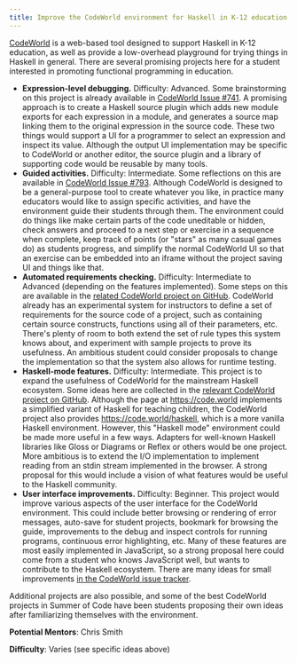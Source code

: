 ```yaml
---
title: Improve the CodeWorld environment for Haskell in K-12 education
---
```


[CodeWorld](http://code.world) is a web-based tool designed to support Haskell in K-12 education, as well as provide a low-overhead playground for trying things in Haskell in general.  There are several promising projects here for a student interested in promoting functional programming in education.

* **Expression-level debugging.**  Difficulty: Advanced.  Some brainstorming on this project is already available in [CodeWorld Issue #741](https://github.com/google/codeworld/issues/741).  A promising approach is to create a Haskell source plugin which adds new module exports for each expression in a module, and generates a source map linking them to the original expression in the source code.  These two things would support a UI for a programmer to select an expression and inspect its value.  Although the output UI implementation may be specific to CodeWorld or another editor, the source plugin and a library of supporting code would be reusable by many tools.
* **Guided activities.** Difficulty: Intermediate.  Some reflections on this are available in [CodeWorld Issue #793](https://github.com/google/codeworld/issues/793).  Although CodeWorld is designed to be a general-purpose tool to create whatever you like, in practice many educators would like to assign specific activities, and have the environment guide their students through them.  The environment could do things like make certain parts of the code uneditable or hidden, check answers and proceed to a next step or exercise in a sequence when complete, keep track of points (or "stars" as many casual games do) as students progress, and simplify the normal CodeWorld UI so that an exercise can be embedded into an iframe without the project saving UI and things like that.
* **Automated requirements checking.** Difficulty: Intermediate to Advanced (depending on the features implemented).  Some steps on this are available in the [related CodeWorld project on GitHub](https://github.com/google/codeworld/projects/9).  CodeWorld already has an experimental system for instructors to define a set of requirements for the source code of a project, such as containing certain source constructs, functions using all of their parameters, etc.  There's plenty of room to both extend the set of rule types this system knows about, and experiment with sample projects to prove its usefulness.  An ambitious student could consider proposals to change the implementation so that the system also allows for runtime testing.
* **Haskell-mode features.** Difficulty: Intermediate.  This project is to expand the usefulness of CodeWorld for the mainstream Haskell ecosystem.  Some ideas here are collected in the [relevant CodeWorld project on GitHub](https://github.com/google/codeworld/projects/8).  Although the page at https://code.world implements a simplified variant of Haskell for teaching children, the CodeWorld project also provides https://code.world/haskell, which is a more vanilla Haskell environment.  However, this "Haskell mode" environment could be made more useful in a few ways.  Adapters for well-known Haskell libraries like Gloss or Diagrams or Reflex or others would be one project.  More ambitious is to extend the I/O implementation to implement reading from an stdin stream implemented in the browser.  A strong proposal for this would include a vision of what features would be useful to the Haskell community.
* **User interface improvements.** Difficulty: Beginner.  This project would improve various aspects of the user interface for the CodeWorld environment.  This could include better browsing or rendering of error messages, auto-save for student projects, bookmark for browsing the guide, improvements to the debug and inspect controls for running programs, continuous error highlighting, etc.  Many of these features are most easily implemented in JavaScript, so a strong proposal here could come from a student who knows JavaScript well, but wants to contribute to the Haskell ecosystem.  There are many ideas for small improvements [in the CodeWorld issue tracker](https://github.com/google/codeworld/issues?utf8=%E2%9C%93&q=is%3Aopen+is%3Aissue+label%3Aenhancement+-label%3Afunblocks).

Additional projects are also possible, and some of the best CodeWorld projects in Summer of Code have been students proposing their own ideas after familiarizing themselves with the environment.

**Potential Mentors**: Chris Smith

**Difficulty**: Varies (see specific ideas above)
